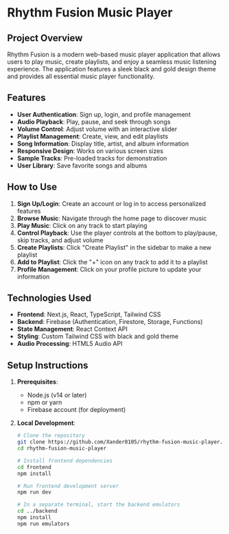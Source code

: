 # Rhythm Fusion Music Player

## Project Overview
Rhythm Fusion is a modern web-based music player application that allows users to play music, create playlists, and enjoy a seamless music listening experience. The application features a sleek black and gold design theme and provides all essential music player functionality.

## Features
- **User Authentication**: Sign up, login, and profile management
- **Audio Playback**: Play, pause, and seek through songs
- **Volume Control**: Adjust volume with an interactive slider
- **Playlist Management**: Create, view, and edit playlists
- **Song Information**: Display title, artist, and album information
- **Responsive Design**: Works on various screen sizes
- **Sample Tracks**: Pre-loaded tracks for demonstration
- **User Library**: Save favorite songs and albums

## How to Use
1. **Sign Up/Login**: Create an account or log in to access personalized features
2. **Browse Music**: Navigate through the home page to discover music
3. **Play Music**: Click on any track to start playing
4. **Control Playback**: Use the player controls at the bottom to play/pause, skip tracks, and adjust volume
5. **Create Playlists**: Click "Create Playlist" in the sidebar to make a new playlist
6. **Add to Playlist**: Click the "+" icon on any track to add it to a playlist
7. **Profile Management**: Click on your profile picture to update your information

## Technologies Used
- **Frontend**: Next.js, React, TypeScript, Tailwind CSS
- **Backend**: Firebase (Authentication, Firestore, Storage, Functions)
- **State Management**: React Context API
- **Styling**: Custom Tailwind CSS with black and gold theme
- **Audio Processing**: HTML5 Audio API

## Setup Instructions
1. **Prerequisites**:
   - Node.js (v14 or later)
   - npm or yarn
   - Firebase account (for deployment)

2. **Local Development**:
   ```bash
   # Clone the repository
   git clone https://github.com/Xander0105/rhythm-fusion-music-player.git
   cd rhythm-fusion-music-player

   # Install frontend dependencies
   cd frontend
   npm install

   # Run frontend development server
   npm run dev

   # In a separate terminal, start the backend emulators
   cd ../backend
   npm install
   npm run emulators


